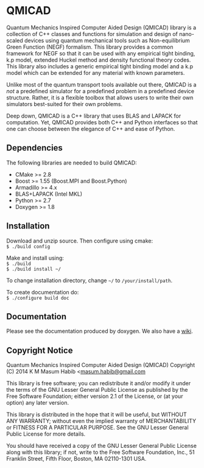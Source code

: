 QMICAD
======

Quantum Mechanics Inspired Computer Aided Design (QMICAD) library is a 
collection of C++ classes and functions for simulation and design of 
nano-scaled devices using quantum mechanical tools such as Non-equilibrium 
Green Function (NEGF) formalism. This library provides a common framework 
for NEGF so that it can be used with any empirical tight binding, k.p model, 
extended Huckel method and density functional theory codes. This library also
includes a generic empirical tight binding model and a k.p model which can be 
extended for any material with known parameters.

Unlike most of the quantum transport tools available out there, 
QMICAD is a *not* a predefined simulator for a predefined problem in 
a predefined device structure. Rather, it is a flexible toolbox 
that allows users to write their own simulators best-suited for their 
own problems. 

Deep down, QMICAD is a C++ library that uses BLAS and LAPACK for computation.
Yet, QMICAD provides both C++ and Python interfaces so that one can choose between 
the elegance of C++ and ease of Python.

Dependencies
-------------

The following libraries are needed to build QMICAD:

* CMake >= 2.8
* Boost >= 1.55 (Boost.MPI and Boost.Python)
* Armadillo >= 4.x
* BLAS+LAPACK (Intel MKL)
* Python >= 2.7
* Doxygen >= 1.8

Installation
-------------
Download and unzip source. Then configure using cmake:   
`$ ./build config`

Make and install using:   
`$ ./build`   
`$ ./build install ~/`

To change installation directory, change `~/` to `/your/install/path`.

To create documentation do:   
`$ ./configure build doc`


Documentation
--------------

Please see the documentation produced by doxygen. 
We also have a [wiki](https://bitbucket.org/masumhabib/qmicad/wiki/Home).


Copyright Notice
----------------

Quantum Mechanics Inspired Computer Aided Design (QMICAD)
Copyright (C) 2014  K M Masum Habib <masum.habib@gmail.com

This library is free software; you can redistribute it and/or
modify it under the terms of the GNU Lesser General Public
License as published by the Free Software Foundation; either
version 2.1 of the License, or (at your option) any later version.

This library is distributed in the hope that it will be useful,
but WITHOUT ANY WARRANTY; without even the implied warranty of
MERCHANTABILITY or FITNESS FOR A PARTICULAR PURPOSE.  See the GNU
Lesser General Public License for more details.

You should have received a copy of the GNU Lesser General Public
License along with this library; if not, write to the Free Software
Foundation, Inc., 51 Franklin Street, Fifth Floor, Boston, MA  02110-1301 USA.
          
 

